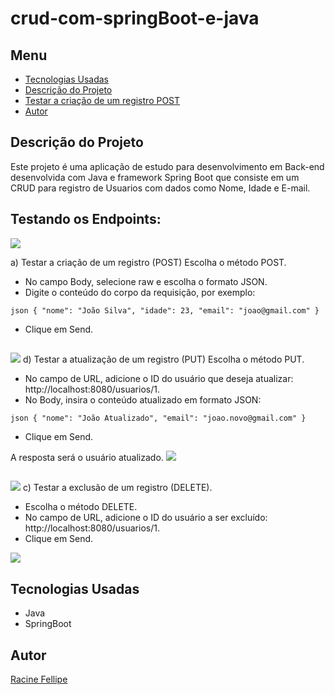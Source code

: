 # crud-com-springBoot-e-java
 
## Menu

- [Tecnologias Usadas](#tecnologias-usadas)
- [Descrição do Projeto](#descrição-do-projeto)
- [Testar a criação de um registro POST](#POST)
- [Autor](#autor)

## Descrição do Projeto

Este projeto é uma aplicação de estudo para desenvolvimento em Back-end desenvolvida com Java e framework Spring Boot  que consiste em um CRUD para registro de Usuarios com dados como Nome, Idade e E-mail.

## Testando os Endpoints:

<img src="https://i.ibb.co/6y2qm0D/Captura-de-tela-2025-01-05-110121.png">



a) Testar a criação de um registro (POST)
Escolha o método POST.
 - No campo Body, selecione raw e escolha o formato JSON.
 - Digite o conteúdo do corpo da requisição, por exemplo:
   
`
 json
 {
     "nome": "João Silva",
     "idade": 23,
     "email": "joao@gmail.com"
 }
`
 - Clique em Send.
   
##

<img src
="https://i.ibb.co/mccWvdB/Captura-de-tela-2025-01-05-115045.png">
d) Testar a atualização de um registro (PUT)
Escolha o método PUT.

 - No campo de URL, adicione o ID do usuário que deseja atualizar: http://localhost:8080/usuarios/1.
 - No Body, insira o conteúdo atualizado em formato JSON:

 `
 json
 {
     "nome": "João Atualizado",
     "email": "joao.novo@gmail.com"
 }
 `
 - Clique em Send.

A resposta será o usuário atualizado.
<img src="https://i.ibb.co/hYtxf7c/Captura-de-tela-2025-01-05-110341.png">

##
<img src="https://i.ibb.co/Q6v9LP8/Captura-de-tela-2025-01-05-110508.png">
c) Testar a exclusão de um registro (DELETE).

 - Escolha o método DELETE.
 - No campo de URL, adicione o ID do usuário a ser excluído: http://localhost:8080/usuarios/1.
 - Clique em Send.
<img src="https://i.ibb.co/dGybH09/Captura-de-tela-2025-01-05-110528.png">





## Tecnologias Usadas

- Java
- SpringBoot


## Autor

[Racine Fellipe](https://curriculo-portfolio.netlify.app/)
